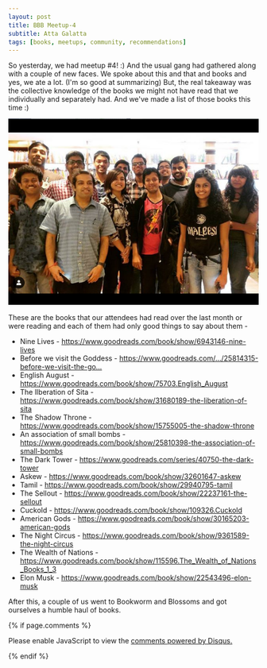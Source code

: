 ```yaml
---
layout: post
title: BBB Meetup-4
subtitle: Atta Galatta
tags: [books, meetups, community, recommendations]
---
```


So yesterday, we had meetup #4! :) And the usual gang had gathered along with a couple of new faces.
We spoke about this and that and books and yes, we ate a lot. 
(I'm so good at summarizing)
But, the real takeaway was the collective knowledge of the books we might not have read that we individually and separately had. And we've made a list of those books this time :)

![Group](../img/BBB/BBB_4_08_26_2017.png)

These are the books that our attendees had read over the last month or were reading and each of them had only good things to say about them -

- Nine Lives -  https://www.goodreads.com/book/show/6943146-nine-lives
- Before we visit the Goddess - https://www.goodreads.com/…/25814315-before-we-visit-the-go…
- English August - https://www.goodreads.com/book/show/75703.English_August
- The lIberation of Sita -  https://www.goodreads.com/book/show/31680189-the-liberation-of-sita
- The Shadow Throne - https://www.goodreads.com/book/show/15755005-the-shadow-throne
- An association of small bombs - https://www.goodreads.com/book/show/25810398-the-association-of-small-bombs
- The Dark Tower - https://www.goodreads.com/series/40750-the-dark-tower
- Askew - https://www.goodreads.com/book/show/32601647-askew
- Tamil - https://www.goodreads.com/book/show/29940795-tamil
- The Sellout - https://www.goodreads.com/book/show/22237161-the-sellout
- Cuckold - https://www.goodreads.com/book/show/109326.Cuckold
- American Gods - https://www.goodreads.com/book/show/30165203-american-gods
- The Night Circus - https://www.goodreads.com/book/show/9361589-the-night-circus
- The Wealth of Nations -  https://www.goodreads.com/book/show/115596.The_Wealth_of_Nations_Books_1_3
- Elon Musk - https://www.goodreads.com/book/show/22543496-elon-musk

After this, a couple of us went to Bookworm and Blossoms and got ourselves a humble haul of books.

{% if page.comments %}
<div id="disqus_thread"></div>
<script>

/**
*  RECOMMENDED CONFIGURATION VARIABLES: EDIT AND UNCOMMENT THE SECTION BELOW TO INSERT DYNAMIC VALUES FROM YOUR PLATFORM OR CMS.
*  LEARN WHY DEFINING THESE VARIABLES IS IMPORTANT: https://disqus.com/admin/universalcode/#configuration-variables*/
/*
var disqus_config = function () {
this.page.url = brokebibliophilesbangalore.github.io/2017-08-26-BBB-Meetup-4;
  // Replace PAGE_URL with your page's canonical URL variable
this.page.identifier = 2017-08-26-BBB-Meetup-4; 
// Replace PAGE_IDENTIFIER with your page's unique identifier variable
};
*/
(function() { // DON'T EDIT BELOW THIS LINE
var d = document, s = d.createElement('script');
s.src = 'https://brokebibliophilesbangalore.disqus.com/embed.js';
s.setAttribute('data-timestamp', +new Date());
(d.head || d.body).appendChild(s);
})();
</script>
<noscript>Please enable JavaScript to view the <a href="https://disqus.com/?ref_noscript">comments powered by Disqus.</a></noscript>
                            
{% endif %}